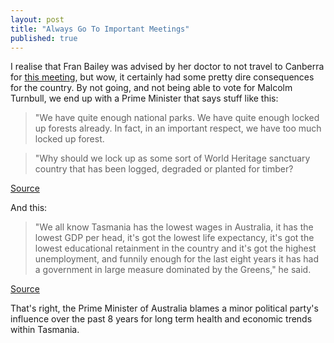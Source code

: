 ```yaml
---
layout: post
title: "Always Go To Important Meetings"
published: true
---
```


I realise that Fran Bailey was advised by her doctor to not travel to Canberra
for [this
meeting](http://www.heraldsun.com.au/news/liberal-leadership-ballot-decided-by-single-vote-after-victorian-mp-fran-bailey-failed-to-travel/story-e6frf7jo-1225805722739),
but wow, it certainly had some pretty dire consequences for the country. By not
going, and not being able to vote for Malcolm Turnbull, we end up with a Prime
Minister that says stuff like this:

> "We have quite enough national parks. We have quite enough locked up forests
> already. In fact, in an important respect, we have too much locked up forest.

> "Why should we lock up as some sort of World Heritage sanctuary country that
> has been logged, degraded or planted for timber?

[Source](http://www.abc.net.au/news/2014-03-05/abbott-timber-industry-dinner-forestry-council-forest-locked-up/5299046)

And this:

> "We all know Tasmania has the lowest wages in Australia, it has the lowest GDP
> per head, it's got the lowest life expectancy, it's got the lowest educational
> retainment in the country and it's got the highest unemployment, and funnily
> enough for the last eight years it has had a government in large measure
> dominated by the Greens," he said.

[Source](http://webcache.googleusercontent.com/search?q=cache:75xq7yN2M5MJ:au.news.yahoo.com/a/21824503/tony-abbott-forms-new-forestry-council-says-too-much-forest-locked-up/+&cd=2&hl=en&ct=clnk&gl=au&client=safari)

That's right, the Prime Minister of Australia blames a minor political party's
influence over the past 8 years for long term health and economic trends within
Tasmania.
